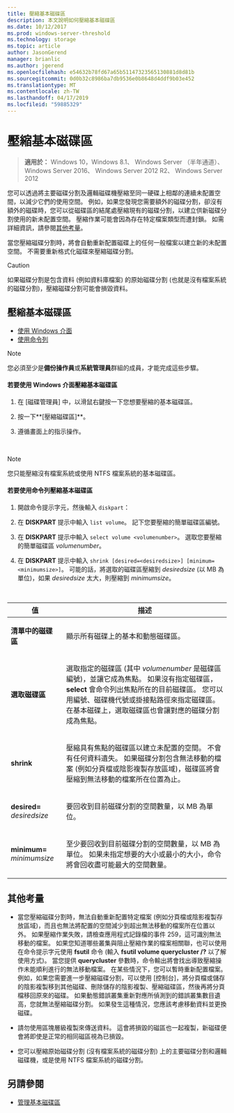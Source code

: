 ```yaml
---
title: 壓縮基本磁碟區
description: 本文說明如何壓縮基本磁碟區
ms.date: 10/12/2017
ms.prod: windows-server-threshold
ms.technology: storage
ms.topic: article
author: JasonGerend
manager: brianlic
ms.author: jgerend
ms.openlocfilehash: e54632b78fd67a65b51147323565130881d8d81b
ms.sourcegitcommit: 0d0b32c8986ba7db9536e0b8648d4ddf9b03e452
ms.translationtype: MT
ms.contentlocale: zh-TW
ms.lasthandoff: 04/17/2019
ms.locfileid: "59885329"
---
```

# <a name="shrink-a-basic-volume"></a>壓縮基本磁碟區

> **適用於：** Windows 10，Windows 8.1、 Windows Server （半年通道）、 Windows Server 2016、 Windows Server 2012 R2、 Windows Server 2012

您可以透過將主要磁碟分割及邏輯磁碟機壓縮至同一硬碟上相鄰的連續未配置空間，以減少它們的使用空間。 例如，如果您發現您需要額外的磁碟分割，卻沒有額外的磁碟時，您可以從磁碟區的結尾處壓縮現有的磁碟分割，以建立供新磁碟分割使用的新未配置空間。 壓縮作業可能會因為存在特定檔案類型而遭封鎖。 如需詳細資訊，請參閱[其他考量](#addcon)。 

當您壓縮磁碟分割時，將會自動重新配置磁碟上的任何一般檔案以建立新的未配置空間。 不需要重新格式化磁碟來壓縮磁碟分割。

> [!CAUTION]
> 如果磁碟分割是包含資料 (例如資料庫檔案) 的原始磁碟分割 (也就是沒有檔案系統的磁碟分割)，壓縮磁碟分割可能會損毀資料。

## <a name="shrinking-a-basic-volume"></a>壓縮基本磁碟區

-   [使用 Windows 介面](#BKMK_WINUI)
-   [使用命令列](#BKMK_CMD)

> [!NOTE]
> 您必須至少是**備份操作員**或**系統管理員**群組的成員，才能完成這些步驟。

<a id="BKMK_WINUI"></a>
#### <a name="to-shrink-a-basic-volume-using-the-windows-interface"></a>若要使用 Windows 介面壓縮基本磁碟區

1.  在 [磁碟管理員] 中，以滑鼠右鍵按一下您想要壓縮的基本磁碟區。

2.  按一下**\[壓縮磁碟區\]**。

3.  遵循畫面上的指示操作。

<br />

> [!NOTE]
> 您只能壓縮沒有檔案系統或使用 NTFS 檔案系統的基本磁碟區。

<a id="BKMK_CMD"></a>
#### <a name="to-shrink-a-basic-volume-using-a-command-line"></a>若要使用命令列壓縮基本磁碟區

1.  開啟命令提示字元，然後輸入 `diskpart`：

2.  在 **DISKPART** 提示中輸入 `list volume`。 記下您要壓縮的簡單磁碟區編號。

3.  在 **DISKPART** 提示中輸入 `select volume <volumenumber>`。 選取您要壓縮的簡單磁碟區 *volumenumber*。

4.  在 **DISKPART** 提示中輸入 `shrink [desired=<desiredsize>] [minimum=<minimumsize>]`。 可能的話，將選取的磁碟區壓縮到 *desiredsize* (以 MB 為單位)，如果 *desiredsize* 太大，則壓縮到 *minimumsize*。

<br />

| 值 | 描述|
|---|---|
| <p>**清單中的磁碟區**</p> | <p>顯示所有磁碟上的基本和動態磁碟區。</p>|
| <p>**選取磁碟區**</p> | <p>選取指定的磁碟區 (其中 <em>volumenumber</em> 是磁碟區編號)，並讓它成為焦點。 如果沒有指定磁碟區，**select** 會命令列出焦點所在的目前磁碟區。 您可以用編號、磁碟機代號或掛接點路徑來指定磁碟區。 在基本磁碟上，選取磁碟區也會讓對應的磁碟分割成為焦點。</p> |
| <p>**shrink**</p> | <p>壓縮具有焦點的磁碟區以建立未配置的空間。 不會有任何資料遺失。 如果磁碟分割包含無法移動的檔案 (例如分頁檔或陰影複製存放區域)，磁碟區將會壓縮到無法移動的檔案所在位置為止。 |
| <p>**desired=** <em>desiredsize</em></p> | <p>要回收到目前磁碟分割的空間數量，以 MB 為單位。</p> |
| <p>**minimum=** <em>minimumsize</em></p> | <p>至少要回收到目前磁碟分割的空間數量，以 MB 為單位。 如果未指定想要的大小或最小的大小，命令將會回收盡可能最大的空間數量。</p> 

<a id="addcon"></a>

## <a name="additional-considerations"></a>其他考量

-   當您壓縮磁碟分割時，無法自動重新配置特定檔案 (例如分頁檔或陰影複製存放區域)，而且也無法將配置的空間減少到超出無法移動的檔案所在位置以外。 如果壓縮作業失敗，請檢查應用程式記錄檔的事件 259，這可識別無法移動的檔案。 如果您知道哪些叢集與阻止壓縮作業的檔案相關聯，也可以使用在命令提示字元使用 **fsutil** 命令 (輸入 **fsutil volume querycluster /?** 以了解使用方式)。 當您提供 **querycluster** 參數時，命令輸出將會找出導致壓縮操作未能順利進行的無法移動檔案。
在某些情況下，您可以暫時重新配置檔案。 例如，如果您需要進一步壓縮磁碟分割，可以使用 [控制台]，將分頁檔或儲存的陰影複製移到其他磁碟、刪除儲存的陰影複製、壓縮磁碟區，然後再將分頁檔移回原來的磁碟。 如果動態錯誤叢集重新對應所偵測到的錯誤叢集數目遺高，您就無法壓縮磁碟分割。 如果發生這種情況，您應該考慮移動資料並更換磁碟。

-  請勿使用區塊層級複製來傳送資料。 這會將損毀的磁區也一起複製，新磁碟便會將即使是正常的相同磁區視為已損毀。

-   您可以壓縮原始磁碟分割 (沒有檔案系統的磁碟分割) 上的主要磁碟分割和邏輯磁碟機，或是使用 NTFS 檔案系統的磁碟分割。

## <a name="see-also"></a>另請參閱

-   [管理基本磁碟區](manage-basic-volumes.md)